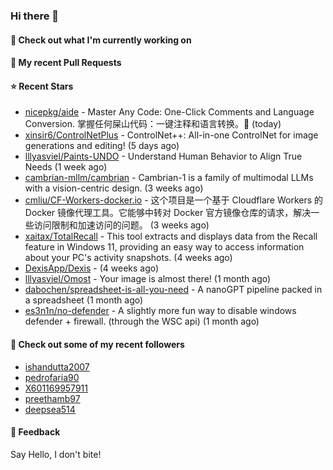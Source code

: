 ### Hi there 👋

#### 👷 Check out what I'm currently working on

#### 🔨 My recent Pull Requests


#### ⭐ Recent Stars

- [nicepkg/aide](https://github.com/nicepkg/aide) - Master Any Code: One-Click Comments and Language Conversion.  掌握任何屎山代码：一键注释和语言转换。💪 (today)
- [xinsir6/ControlNetPlus](https://github.com/xinsir6/ControlNetPlus) - ControlNet&#43;&#43;: All-in-one ControlNet for image generations and editing! (5 days ago)
- [lllyasviel/Paints-UNDO](https://github.com/lllyasviel/Paints-UNDO) - Understand Human Behavior to Align True Needs (1 week ago)
- [cambrian-mllm/cambrian](https://github.com/cambrian-mllm/cambrian) - Cambrian-1 is a family of multimodal LLMs with a vision-centric design. (3 weeks ago)
- [cmliu/CF-Workers-docker.io](https://github.com/cmliu/CF-Workers-docker.io) - 这个项目是一个基于 Cloudflare Workers 的 Docker 镜像代理工具。它能够中转对 Docker 官方镜像仓库的请求，解决一些访问限制和加速访问的问题。 (3 weeks ago)
- [xaitax/TotalRecall](https://github.com/xaitax/TotalRecall) - This tool extracts and displays data from the Recall feature in Windows 11, providing an easy way to access information about your PC&#39;s activity snapshots. (4 weeks ago)
- [DexisApp/Dexis](https://github.com/DexisApp/Dexis) -  (4 weeks ago)
- [lllyasviel/Omost](https://github.com/lllyasviel/Omost) - Your image is almost there! (1 month ago)
- [dabochen/spreadsheet-is-all-you-need](https://github.com/dabochen/spreadsheet-is-all-you-need) - A nanoGPT pipeline packed in a spreadsheet (1 month ago)
- [es3n1n/no-defender](https://github.com/es3n1n/no-defender) - A slightly more fun way to disable windows defender &#43; firewall. (through the WSC api) (1 month ago)

#### 👯 Check out some of my recent followers

- [ishandutta2007](https://github.com/ishandutta2007)
- [pedrofaria90](https://github.com/pedrofaria90)
- [X601169957911](https://github.com/X601169957911)
- [preethamb97](https://github.com/preethamb97)
- [deepsea514](https://github.com/deepsea514)

#### 💬 Feedback

Say Hello, I don't bite!